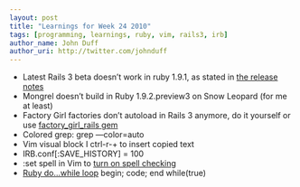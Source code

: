 ```yaml
---
layout: post
title: "Learnings for Week 24 2010"
tags: [programming, learnings, ruby, vim, rails3, irb]
author_name: John Duff
author_uri: http://twitter.com/johnduff
---
```


-   Latest Rails 3 beta doesn’t work in ruby 1.9.1, as stated in [the
    release
    notes](http://guides.rails.info/3_0_release_notes.html#rails-3-requires-at-least-ruby-187)
-   Mongrel doesn’t build in Ruby 1.9.2.preview3 on Snow Leopard (for me
    at least)
-   Factory Girl factories don’t autoload in Rails 3 anymore, do it
    yourself or use [factory\_girl\_rails
    gem](http://github.com/thoughtbot/factory_girl_rails)
-   Colored grep: grep —color=auto
-   Vim visual block I ctrl-r-+ to insert copied text
-   IRB.conf\[:SAVE\_HISTORY\] = 100
-   :set spell in Vim to [turn on spell
    checking](http://tips.webdesign10.com/vim/how-use-vims-spellchecker)
-   [Ruby do…while
    loop](http://stackoverflow.com/questions/136793/is-there-a-do-while-loop-in-ruby)
    begin; code; end while(true)
